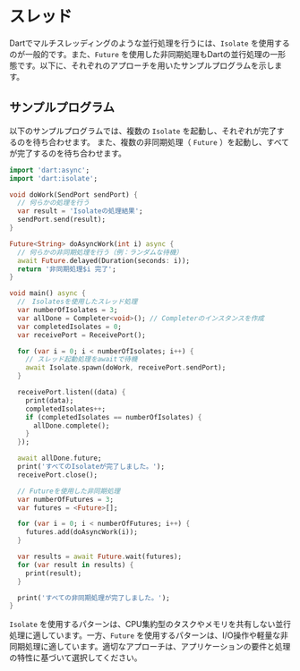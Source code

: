 # スレッド

Dartでマルチスレッディングのような並行処理を行うには、`Isolate` を使用するのが一般的です。また、`Future` を使用した非同期処理もDartの並行処理の一形態です。以下に、それぞれのアプローチを用いたサンプルプログラムを示します。

## サンプルプログラム
以下のサンプルプログラムでは、複数の `Isolate` を起動し、それぞれが完了するのを待ち合わせます。
また、複数の非同期処理（ `Future` ）を起動し、すべてが完了するのを待ち合わせます。
```dart
import 'dart:async';
import 'dart:isolate';

void doWork(SendPort sendPort) {
  // 何らかの処理を行う
  var result = 'Isolateの処理結果';
  sendPort.send(result);
}

Future<String> doAsyncWork(int i) async {
  // 何らかの非同期処理を行う（例：ランダムな待機）
  await Future.delayed(Duration(seconds: i));
  return '非同期処理$i 完了';
}

void main() async {
  //　Isolatesを使用したスレッド処理
  var numberOfIsolates = 3;
  var allDone = Completer<void>(); // Completerのインスタンスを作成
  var completedIsolates = 0;
  var receivePort = ReceivePort();

  for (var i = 0; i < numberOfIsolates; i++) {
    // スレッド起動処理をawaitで待機
    await Isolate.spawn(doWork, receivePort.sendPort);
  }

  receivePort.listen((data) {
    print(data);
    completedIsolates++;
    if (completedIsolates == numberOfIsolates) {
      allDone.complete();
    }
  });

  await allDone.future;
  print('すべてのIsolateが完了しました。');
  receivePort.close();

  // Futureを使用した非同期処理
  var numberOfFutures = 3;
  var futures = <Future>[];

  for (var i = 0; i < numberOfFutures; i++) {
    futures.add(doAsyncWork(i));
  }

  var results = await Future.wait(futures);
  for (var result in results) {
    print(result);
  }

  print('すべての非同期処理が完了しました。');
}
```

`Isolate` を使用するパターンは、CPU集約型のタスクやメモリを共有しない並行処理に適しています。一方、`Future` を使用するパターンは、I/O操作や軽量な非同期処理に適しています。適切なアプローチは、アプリケーションの要件と処理の特性に基づいて選択してください。
